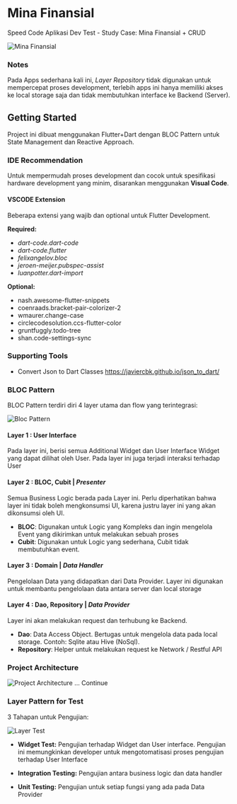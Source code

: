 # Mina Finansial

Speed Code Aplikasi Dev Test - Study Case: Mina Finansial + CRUD

![Mina Finansial](https://i.imgur.com/bSngV2A.png)

### Notes
Pada Apps sederhana kali ini, *Layer Repository* tidak digunakan untuk mempercepat proses development, terlebih apps ini hanya memiliki akses ke local storage saja dan tidak membutuhkan interface ke Backend (Server). 

## Getting Started

Project ini dibuat menggunakan Flutter+Dart dengan BLOC Pattern untuk State Management dan Reactive Approach. 

### IDE Recommendation
Untuk mempermudah proses development dan cocok untuk spesifikasi hardware development yang minim, disarankan menggunakan __Visual Code__. 

#### VSCODE Extension
Beberapa extensi yang wajib dan optional untuk Flutter Development.

__Required:__
- _dart-code.dart-code_
- *dart-code.flutter*
- *felixangelov.bloc*
- *jeroen-meijer.pubspec-assist*
- *luanpotter.dart-import*

__Optional:__
- nash.awesome-flutter-snippets
- coenraads.bracket-pair-colorizer-2
- wmaurer.change-case
- circlecodesolution.ccs-flutter-color
- gruntfuggly.todo-tree
- shan.code-settings-sync

### Supporting Tools
- Convert Json to Dart Classes https://javiercbk.github.io/json_to_dart/

### BLOC Pattern
BLOC Pattern terdiri diri 4 layer utama dan flow yang terintegrasi:

![Bloc Pattern](https://i.imgur.com/VmvyPX0.jpeg)

#### Layer 1 : User Interface 
Pada layer ini, berisi semua Additional Widget dan User Interface Widget yang dapat dilihat oleh User. Pada layer ini juga terjadi interaksi terhadap User

#### Layer 2 : BLOC, Cubit | _Presenter_
Semua Business Logic berada pada Layer ini. Perlu diperhatikan bahwa layer ini tidak boleh mengkonsumsi UI, karena justru layer ini yang akan dikonsumsi oleh UI. 
- **BLOC**: Digunakan untuk Logic yang Kompleks dan ingin mengelola Event yang dikirimkan untuk melakukan sebuah proses
- **Cubit**: Digunakan untuk Logic yang sederhana, Cubit tidak membutuhkan event.

#### Layer 3 : Domain | _Data Handler_
Pengelolaan Data yang didapatkan dari Data Provider. Layer ini digunakan untuk membantu pengelolaan data antara server dan local storage

#### Layer 4 : Dao, Repository | _Data Provider_
Layer ini akan melakukan request dan terhubung ke Backend.
- **Dao**: Data Access Object. Bertugas untuk mengelola data pada local storage. Contoh: Sqlite atau Hive (NoSql).
- **Repository**: Helper untuk melakukan request ke Network / Restful API

### Project Architecture

![Project Architecture](https://i.imgur.com/lK5XBi9.png)
... Continue

### Layer Pattern for Test
3 Tahapan untuk Pengujian:

![Layer Test](https://i.imgur.com/CmLaY6J.jpg)

- **Widget Test:** Pengujian terhadap Widget dan User interface. Pengujian ini memungkinkan developer untuk mengotomatisasi proses pengujian terhadap User Interface

- **Integration Testing:** Pengujian antara business logic dan data handler

- **Unit Testing:** Pengujian untuk setiap fungsi yang ada pada Data Provider
